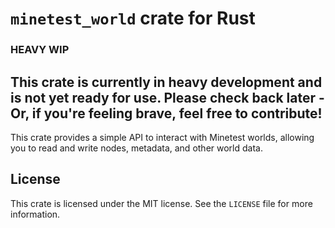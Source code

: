 # `minetest_world` crate for Rust
### HEAVY WIP
This crate is currently in heavy development and is not yet ready for use. Please check back later - Or, if you're feeling brave, feel free to contribute!
---

This crate provides a simple API to interact with Minetest worlds, allowing you to read and write nodes, metadata, and other world data.

## License
This crate is licensed under the MIT license. See the `LICENSE` file for more information.

